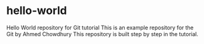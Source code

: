 # hello-world
Hello World repository for Git tutorial
This is an example repository for the Git 
by Ahmed Chowdhury
This repository is built step by step in the tutorial.
